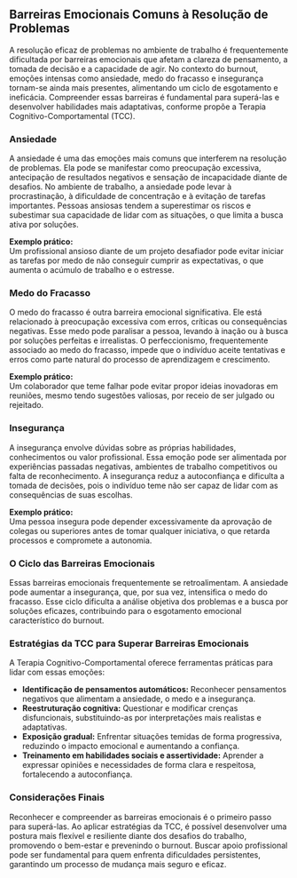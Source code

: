
## Barreiras Emocionais Comuns à Resolução de Problemas

A resolução eficaz de problemas no ambiente de trabalho é frequentemente dificultada por barreiras emocionais que afetam a clareza de pensamento, a tomada de decisão e a capacidade de agir. No contexto do burnout, emoções intensas como ansiedade, medo do fracasso e insegurança tornam-se ainda mais presentes, alimentando um ciclo de esgotamento e ineficácia. Compreender essas barreiras é fundamental para superá-las e desenvolver habilidades mais adaptativas, conforme propõe a Terapia Cognitivo-Comportamental (TCC).

### Ansiedade

A ansiedade é uma das emoções mais comuns que interferem na resolução de problemas. Ela pode se manifestar como preocupação excessiva, antecipação de resultados negativos e sensação de incapacidade diante de desafios. No ambiente de trabalho, a ansiedade pode levar à procrastinação, à dificuldade de concentração e à evitação de tarefas importantes. Pessoas ansiosas tendem a superestimar os riscos e subestimar sua capacidade de lidar com as situações, o que limita a busca ativa por soluções.

**Exemplo prático:**  
Um profissional ansioso diante de um projeto desafiador pode evitar iniciar as tarefas por medo de não conseguir cumprir as expectativas, o que aumenta o acúmulo de trabalho e o estresse.

### Medo do Fracasso

O medo do fracasso é outra barreira emocional significativa. Ele está relacionado à preocupação excessiva com erros, críticas ou consequências negativas. Esse medo pode paralisar a pessoa, levando à inação ou à busca por soluções perfeitas e irrealistas. O perfeccionismo, frequentemente associado ao medo do fracasso, impede que o indivíduo aceite tentativas e erros como parte natural do processo de aprendizagem e crescimento.

**Exemplo prático:**  
Um colaborador que teme falhar pode evitar propor ideias inovadoras em reuniões, mesmo tendo sugestões valiosas, por receio de ser julgado ou rejeitado.

### Insegurança

A insegurança envolve dúvidas sobre as próprias habilidades, conhecimentos ou valor profissional. Essa emoção pode ser alimentada por experiências passadas negativas, ambientes de trabalho competitivos ou falta de reconhecimento. A insegurança reduz a autoconfiança e dificulta a tomada de decisões, pois o indivíduo teme não ser capaz de lidar com as consequências de suas escolhas.

**Exemplo prático:**  
Uma pessoa insegura pode depender excessivamente da aprovação de colegas ou superiores antes de tomar qualquer iniciativa, o que retarda processos e compromete a autonomia.

### O Ciclo das Barreiras Emocionais

Essas barreiras emocionais frequentemente se retroalimentam. A ansiedade pode aumentar a insegurança, que, por sua vez, intensifica o medo do fracasso. Esse ciclo dificulta a análise objetiva dos problemas e a busca por soluções eficazes, contribuindo para o esgotamento emocional característico do burnout.

### Estratégias da TCC para Superar Barreiras Emocionais

A Terapia Cognitivo-Comportamental oferece ferramentas práticas para lidar com essas emoções:

- **Identificação de pensamentos automáticos:** Reconhecer pensamentos negativos que alimentam a ansiedade, o medo e a insegurança.
- **Reestruturação cognitiva:** Questionar e modificar crenças disfuncionais, substituindo-as por interpretações mais realistas e adaptativas.
- **Exposição gradual:** Enfrentar situações temidas de forma progressiva, reduzindo o impacto emocional e aumentando a confiança.
- **Treinamento em habilidades sociais e assertividade:** Aprender a expressar opiniões e necessidades de forma clara e respeitosa, fortalecendo a autoconfiança.

### Considerações Finais

Reconhecer e compreender as barreiras emocionais é o primeiro passo para superá-las. Ao aplicar estratégias da TCC, é possível desenvolver uma postura mais flexível e resiliente diante dos desafios do trabalho, promovendo o bem-estar e prevenindo o burnout. Buscar apoio profissional pode ser fundamental para quem enfrenta dificuldades persistentes, garantindo um processo de mudança mais seguro e eficaz.
```
